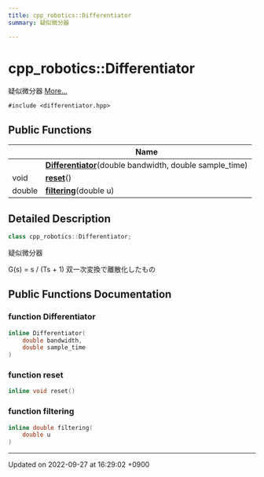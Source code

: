 ```yaml
---
title: cpp_robotics::Differentiator
summary: 疑似微分器 

---
```


# cpp_robotics::Differentiator



疑似微分器  [More...](#detailed-description)


`#include <differentiator.hpp>`

## Public Functions

|                | Name           |
| -------------- | -------------- |
| | **[Differentiator](/cpp_robotics/doxybook/Classes/classcpp__robotics_1_1Differentiator/#function-differentiator)**(double bandwidth, double sample_time) |
| void | **[reset](/cpp_robotics/doxybook/Classes/classcpp__robotics_1_1Differentiator/#function-reset)**() |
| double | **[filtering](/cpp_robotics/doxybook/Classes/classcpp__robotics_1_1Differentiator/#function-filtering)**(double u) |

## Detailed Description

```cpp
class cpp_robotics::Differentiator;
```

疑似微分器 

G(s) = s / (Ts + 1) 双一次変換で離散化したもの 

## Public Functions Documentation

### function Differentiator

```cpp
inline Differentiator(
    double bandwidth,
    double sample_time
)
```


### function reset

```cpp
inline void reset()
```


### function filtering

```cpp
inline double filtering(
    double u
)
```


-------------------------------

Updated on 2022-09-27 at 16:29:02 +0900